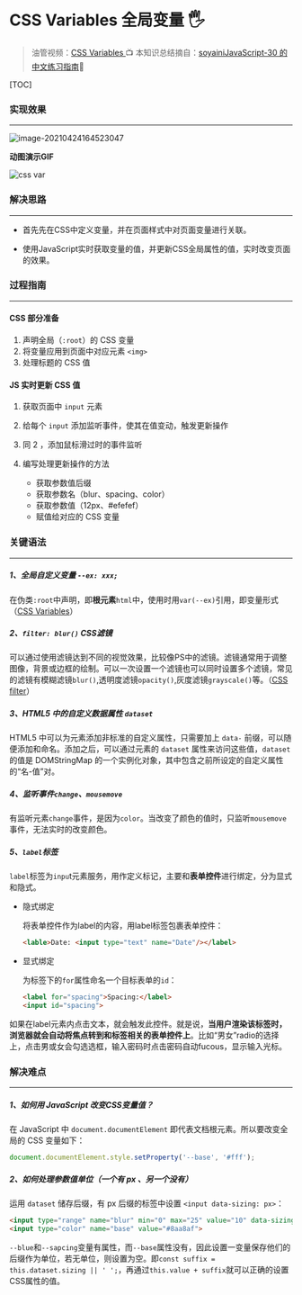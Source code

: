 # CSS Variables 全局变量 🖐

>  油管视频：[CSS Variables ](https://www.youtube.com/watch?v=AHLNzv13c2I&list=PLu8EoSxDXHP6CGK4YVJhL_VWetA865GOH&index=4)📺
> 本知识总结摘自：[soyainiJavaScript-30 的中文练习指南](https://github.com/soyaine/JavaScript30)🦥

[TOC]

### 实现效果

------



![image-20210424164523047](https://picgo-bed-1305701422.cos.ap-shanghai.myqcloud.com/picgo/20210424164530.png)

**动图演示GIF**

![css var](https://picgo-bed-1305701422.cos.ap-shanghai.myqcloud.com/picgo/20210424164700_D03_CSS_Var.gif)

### 解决思路

---

- 首先先在CSS中定义变量，并在页面样式中对页面变量进行关联。

- 使用JavaScript实时获取变量的值，并更新CSS全局属性的值，实时改变页面的效果。

  

### 过程指南

---

#### CSS 部分准备

1. 声明全局（`:root`）的 CSS 变量
2. 将变量应用到页面中对应元素 `<img>`
3. 处理标题的 CSS 值

#### JS 实时更新 CSS 值

1. 获取页面中 `input` 元素

2. 给每个 `input` 添加监听事件，使其在值变动，触发更新操作

3. 同 2 ，添加鼠标滑过时的事件监听

4. 编写处理更新操作的方法

   + 获取参数值后缀

   - 获取参数名（blur、spacing、color）
   - 获取参数值（12px、#efefef）
   - 赋值给对应的 CSS 变量

### 关键语法

---

##### 1、全局自定义变量 `--ex: xxx;`

在伪类`:root`中声明，即**根元素**`html`中，使用时用`var(--ex)`引用，即变量形式（[CSS Variables](https://developer.mozilla.org/zh-CN/docs/Web/CSS/Using_CSS_custom_properties)）

##### 2、`filter: blur()` CSS滤镜

可以通过使用滤镜达到不同的视觉效果，比较像PS中的滤镜。滤镜通常用于调整图像，背景或边框的绘制。可以一次设置一个滤镜也可以同时设置多个滤镜，常见的滤镜有模糊滤镜`blur()`,透明度滤镜`opacity()`,灰度滤镜`grayscale()`等。（[CSS filter](https://developer.mozilla.org/en-US/docs/Web/CSS/filter)）

##### 3、HTML5 中的自定义数据属性 `dataset`

HTML5 中可以为元素添加非标准的自定义属性，只需要加上 `data-` 前缀，可以随便添加和命名。添加之后，可以通过元素的 `dataset` 属性来访问这些值，`dataset` 的值是 DOMStringMap 的一个实例化对象，其中包含之前所设定的自定义属性的“名-值”对。

##### 4、监听事件`change`、`mousemove`

有监听元素`change`事件，是因为`color`。当改变了颜色的值时，只监听`mousemove`事件，无法实时的改变颜色。

##### 5、`label`标签

`label`标签为`inpu`t元素服务，用作定义标记，主要和**表单控件**进行绑定，分为显式和隐式。

+ 隐式绑定

  将表单控件作为label的内容，用label标签包裹表单控件：

  ```html
  <lable>Date: <input type="text" name="Date"/></label>
  ```

+ 显式绑定

  为标签下的`for`属性命名一个目标表单的`id`：

  ```html
  <label for="spacing">Spacing:</label>
  <input id="spacing">
  ```

如果在label元素内点击文本，就会触发此控件。就是说，**当用户渲染该标签时，浏览器就会自动将焦点转到和标签相关的表单控件上**。比如“男女”radio的选择上，点击男或女会勾选选框，输入密码时点击密码自动fucous，显示输入光标。

### 解决难点

---

##### 1、如何用 JavaScript 改变CSS变量值？

在 JavaScript 中 `document.documentElement` 即代表文档根元素。所以要改变全局的 CSS 变量如下：

```js
document.documentElement.style.setProperty('--base', '#fff');
```

##### 2、如何处理参数值单位（一个有 px 、另一个没有）

运用 `dataset` 储存后缀，有 px 后缀的标签中设置 `<input data-sizing: px>`：

```html
<input type="range" name="blur" min="0" max="25" value="10" data-sizing="px">
<input type="color" name="base" value="#8aa8af">
```

`--blue`和`--sapcing`变量有属性，而`--base`属性没有，因此设置一变量保存他们的后缀作为单位，若无单位，则设置为空。即`const suffix = this.dataset.sizing || ' ';`，再通过`this.value + suffix`就可以正确的设置CSS属性的值。